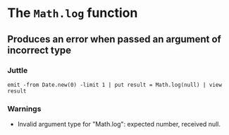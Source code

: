 # The `Math.log` function

## Produces an error when passed an argument of incorrect type

### Juttle

    emit -from Date.new(0) -limit 1 | put result = Math.log(null) | view result

### Warnings

  * Invalid argument type for "Math.log": expected number, received null.
